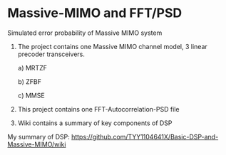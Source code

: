 # Massive-MIMO and FFT/PSD
Simulated error probability of Massive MIMO  system

1) The project contains one Massive MIMO channel model, 3 linear precoder transceivers.

    a) MRTZF

    b) ZFBF

    c) MMSE


2) This project contains one FFT-Autocorrelation-PSD file


3) Wiki contains a summary of key components of DSP 


My summary of DSP: https://github.com/TYY1104641X/Basic-DSP-and-Massive-MIMO/wiki
